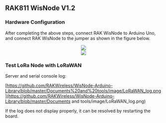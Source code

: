 ## RAK811 WisNode V1.2

### Hardware Configuration

After completing the above steps, connect RAK WisNode to Arduino Uno, and connect RAK WisNode to the jumper as shown in the figure below.

<div align=center> <img src="[https://github.com/RAKWireless/WisNode-Arduino-Library/blob/master/Documents%20and%20tools/image/V1.2_jump.png](https://github.com/RAKWireless/WisNode-Arduino-Library/blob/master/Documents and tools/image/V1.2_jump.png)" /> </div>

<div align=center> <img src="[https://github.com/RAKWireless/WisNode-Arduino-Library/blob/master/Documents%20and%20tools/image/merge_connect.png](https://github.com/RAKWireless/WisNode-Arduino-Library/blob/master/Documents and tools/image/merge_connect.png)" /> </div>

### Test LoRa Node with LoRaWAN

Server and serial console log:

[https://github.com/RAKWireless/WisNode-Arduino-Library/blob/master/Documents%20and%20tools/image/LoRaWAN_log.png](https://github.com/RAKWireless/WisNode-Arduino-Library/blob/master/Documents and tools/image/LoRaWAN_log.png)

If the log does not display properly, it can be resolved by restarting the board.